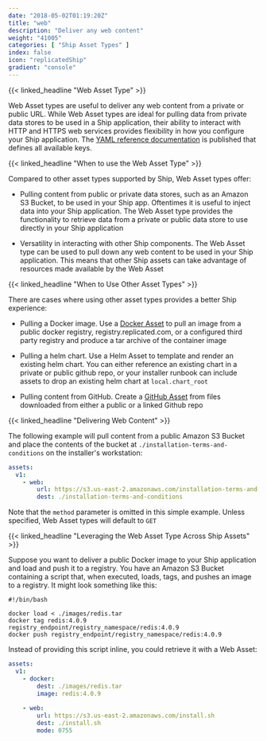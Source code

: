 ```yaml
---
date: "2018-05-02T01:19:20Z"
title: "web"
description: "Deliver any web content"
weight: "41005"
categories: [ "Ship Asset Types" ]
index: false
icon: "replicatedShip"
gradient: "console"
---
```

{{< linked_headline "Web Asset Type" >}}


Web Asset types are useful to deliver any web content from a private or public URL. While Web Asset types are ideal for pulling data from private data stores to be used in a Ship application, their ability to interact with HTTP and HTTPS web services provides flexibility in how you configure your Ship application. The [YAML reference documentation](https://help.staging.replicated.com/api/ship-assets/web/) is published that defines all available keys.



{{< linked_headline "When to use the Web Asset Type" >}}


Compared to other asset types supported by Ship, Web Asset types offer:


- Pulling content from public or private data stores, such as an Amazon S3 Bucket, to be used in your Ship app. Oftentimes it is useful to inject data into your Ship application. The Web Asset type provides the functionality to retrieve data from a private or public data store to use directly in your Ship application


- Versatility in interacting with other Ship components. The Web Asset type can be used to pull down any web content to be used in your Ship application. This means that other Ship assets can take advantage of resources made available by the Web Asset



{{< linked_headline "When to Use Other Asset Types" >}}


There are cases where using other asset types provides a better Ship experience:


- Pulling a Docker image. Use a [Docker Asset](https://help.replicated.com/docs/ship/assets/docker/#docker-asset-type) to pull an image from a public docker registry, registry.replicated.com, or a configured third party registry and produce a tar archive of the container image


- Pulling a helm chart. Use a Helm Asset to template and render an existing helm chart. You can either reference an existing chart in a private or public github repo, or your installer runbook can include assets to drop an existing helm chart at `local.chart_root`


- Pulling content from GitHub. Create a [GitHub Asset](https://help.replicated.com/docs/ship/assets/github/#github-asset-type) from files downloaded from either a public or a linked Github repo



{{< linked_headline "Delivering Web Content" >}}


The following example will pull content from a public Amazon S3 Bucket and place the contents of the bucket at `./installation-terms-and-conditions` on the installer's workstation:

```yaml
assets:
  v1:
    - web:
        url: https://s3.us-east-2.amazonaws.com/installation-terms-and-conditions
        dest: ./installation-terms-and-conditions
```

Note that the `method` parameter is omitted in this simple example. Unless specified, Web Asset types will default to `GET`


{{< linked_headline "Leveraging the Web Asset Type Across Ship Assets" >}}

Suppose you want to deliver a public Docker image to your Ship application and load and push it to a registry. You have an Amazon S3 Bucket containing a script that, when executed, loads, tags, and pushes an image to a registry. It might look something like this:

```
#!/bin/bash

docker load < ./images/redis.tar
docker tag redis:4.0.9 registry_endpoint/registry_namespace/redis:4.0.9
docker push registry_endpoint/registry_namespace/redis:4.0.9
```

Instead of providing this script inline, you could retrieve it with a Web Asset:

```yaml
assets:
  v1:
    - docker:
        dest: ./images/redis.tar
        image: redis:4.0.9
          
    - web:
        url: https://s3.us-east-2.amazonaws.com/install.sh
        dest: ./install.sh
        mode: 0755
```

